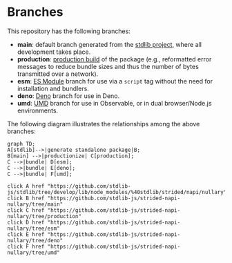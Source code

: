 <!--

@license Apache-2.0

Copyright (c) 2022 The Stdlib Authors.

Licensed under the Apache License, Version 2.0 (the "License");
you may not use this file except in compliance with the License.
You may obtain a copy of the License at

    http://www.apache.org/licenses/LICENSE-2.0

Unless required by applicable law or agreed to in writing, software
distributed under the License is distributed on an "AS IS" BASIS,
WITHOUT WARRANTIES OR CONDITIONS OF ANY KIND, either express or implied.
See the License for the specific language governing permissions and
limitations under the License.

-->

# Branches

This repository has the following branches:

-   **main**: default branch generated from the [stdlib project][stdlib-url], where all development takes place.
-   **production**: [production build][production-url] of the package (e.g., reformatted error messages to reduce bundle sizes and thus the number of bytes transmitted over a network).
-   **esm**: [ES Module][esm-url] branch for use via a `script` tag without the need for installation and bundlers.
-   **deno**: [Deno][deno-url] branch for use in Deno.
-   **umd**: [UMD][umd-url] branch for use in Observable, or in dual browser/Node.js environments.

The following diagram illustrates the relationships among the above branches:

```mermaid
graph TD;
A[stdlib]-->|generate standalone package|B;
B[main] -->|productionize| C[production];
C -->|bundle| D[esm];
C -->|bundle| E[deno];
C -->|bundle| F[umd];

click A href "https://github.com/stdlib-js/stdlib/tree/develop/lib/node_modules/%40stdlib/strided/napi/nullary"
click B href "https://github.com/stdlib-js/strided-napi-nullary/tree/main"
click C href "https://github.com/stdlib-js/strided-napi-nullary/tree/production"
click D href "https://github.com/stdlib-js/strided-napi-nullary/tree/esm"
click E href "https://github.com/stdlib-js/strided-napi-nullary/tree/deno"
click F href "https://github.com/stdlib-js/strided-napi-nullary/tree/umd"
```

[stdlib-url]: https://github.com/stdlib-js/stdlib/tree/develop/lib/node_modules/%40stdlib/strided/napi/nullary
[production-url]: https://github.com/stdlib-js/strided-napi-nullary/tree/production
[deno-url]: https://github.com/stdlib-js/strided-napi-nullary/tree/deno
[umd-url]: https://github.com/stdlib-js/strided-napi-nullary/tree/umd
[esm-url]: https://github.com/stdlib-js/strided-napi-nullary/tree/esm